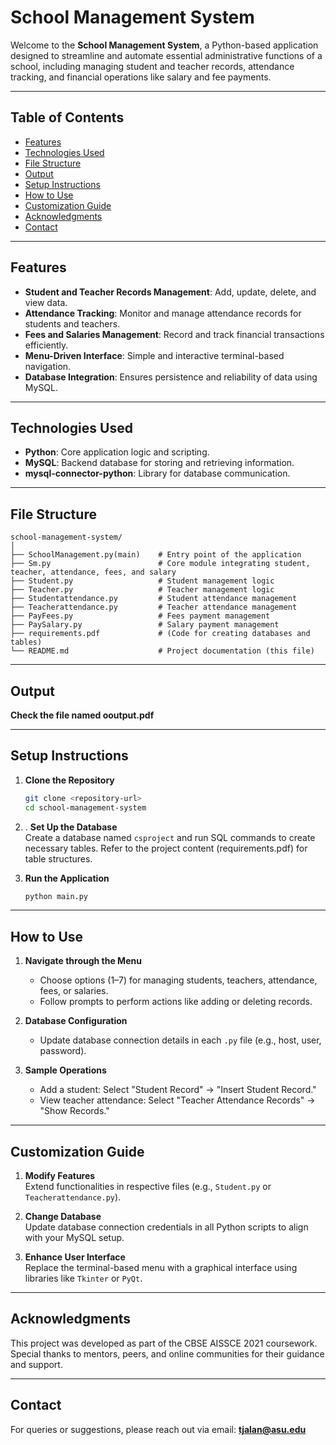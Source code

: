 # School Management System

Welcome to the **School Management System**, a Python-based application designed to streamline and automate essential administrative functions of a school, including managing student and teacher records, attendance tracking, and financial operations like salary and fee payments.

---

## Table of Contents
- [Features](#features)
- [Technologies Used](#technologies-used)
- [File Structure](#file-structure)
- [Output](#output)
- [Setup Instructions](#setup-instructions)
- [How to Use](#how-to-use)
- [Customization Guide](#customization-guide)
- [Acknowledgments](#acknowledgments)
- [Contact](#contact)

---

## Features
- **Student and Teacher Records Management**: Add, update, delete, and view data.
- **Attendance Tracking**: Monitor and manage attendance records for students and teachers.
- **Fees and Salaries Management**: Record and track financial transactions efficiently.
- **Menu-Driven Interface**: Simple and interactive terminal-based navigation.
- **Database Integration**: Ensures persistence and reliability of data using MySQL.

---

## Technologies Used
- **Python**: Core application logic and scripting.
- **MySQL**: Backend database for storing and retrieving information.
- **mysql-connector-python**: Library for database communication.

---

## File Structure
```
school-management-system/
│
├── SchoolManagement.py(main)    # Entry point of the application
├── Sm.py                        # Core module integrating student, teacher, attendance, fees, and salary
├── Student.py                   # Student management logic
├── Teacher.py                   # Teacher management logic
├── Studentattendance.py         # Student attendance management
├── Teacherattendance.py         # Teacher attendance management
├── PayFees.py                   # Fees payment management
├── PaySalary.py                 # Salary payment management
├── requirements.pdf             # (Code for creating databases and tables)
└── README.md                    # Project documentation (this file)
```

---
## Output
**Check the file named ooutput.pdf**

---
## Setup Instructions
1. **Clone the Repository**  
   ```bash
   git clone <repository-url>
   cd school-management-system
   ```

2. . **Set Up the Database**  
   Create a database named `csproject` and run SQL commands to create necessary tables. Refer to the project content (requirements.pdf) for table structures.

4. **Run the Application**  
   ```bash
   python main.py
   ```

---

## How to Use
1. **Navigate through the Menu**  
   - Choose options (1–7) for managing students, teachers, attendance, fees, or salaries.
   - Follow prompts to perform actions like adding or deleting records.

2. **Database Configuration**  
   - Update database connection details in each `.py` file (e.g., host, user, password).

3. **Sample Operations**  
   - Add a student: Select "Student Record" → "Insert Student Record."
   - View teacher attendance: Select "Teacher Attendance Records" → "Show Records."

---

## Customization Guide
1. **Modify Features**  
   Extend functionalities in respective files (e.g., `Student.py` or `Teacherattendance.py`).

2. **Change Database**  
   Update database connection credentials in all Python scripts to align with your MySQL setup.

3. **Enhance User Interface**  
   Replace the terminal-based menu with a graphical interface using libraries like `Tkinter` or `PyQt`.

---

## Acknowledgments
This project was developed as part of the CBSE AISSCE 2021 coursework. Special thanks to mentors, peers, and online communities for their guidance and support.

---

## Contact
For queries or suggestions, please reach out via email: **tjalan@asu.edu**  
